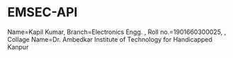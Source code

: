 # EMSEC-API
Name=Kapil Kumar, Branch=Electronics Engg. , Roll no.=1901660300025, , Collage Name=Dr. Ambedkar Institute of Technology for Handicapped Kanpur
